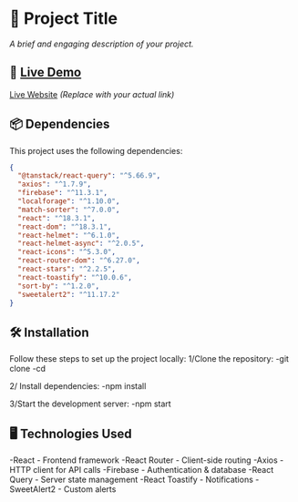 # 📌 Project Title

_A brief and engaging description of your project._

## 🚀 [Live Demo](https://todo-task-df621.web.app/task)

[Live Website](#) _(Replace with your actual link)_

## 📦 Dependencies

This project uses the following dependencies:

```json
{
  "@tanstack/react-query": "^5.66.9",
  "axios": "^1.7.9",
  "firebase": "^11.3.1",
  "localforage": "^1.10.0",
  "match-sorter": "^7.0.0",
  "react": "^18.3.1",
  "react-dom": "^18.3.1",
  "react-helmet": "^6.1.0",
  "react-helmet-async": "^2.0.5",
  "react-icons": "^5.3.0",
  "react-router-dom": "^6.27.0",
  "react-stars": "^2.2.5",
  "react-toastify": "^10.0.6",
  "sort-by": "^1.2.0",
  "sweetalert2": "^11.17.2"
}
```

## 🛠️ Installation

Follow these steps to set up the project locally:
1/Clone the repository:
-git clone <repo-url>
-cd <project-folder>

2/ Install dependencies:
-npm install

3/Start the development server:
-npm start

## 🖥️ Technologies Used

-React - Frontend framework
-React Router - Client-side routing
-Axios - HTTP client for API calls
-Firebase - Authentication & database
-React Query - Server state management
-React Toastify - Notifications
-SweetAlert2 - Custom alerts
